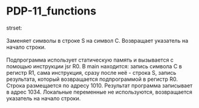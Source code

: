 # PDP-11_functions
strset:<br><br>
Заменяет символы в строке S на символ С.
Возвращает указатель на начало строки.
<br><br>
Подпрограмма использует статическую память и вызывается с помощью инструкции jsr R0.
В main находится: запись символа С в регистр R1, сама инструкция, сразу после неё - строка S, запись результата, который возвращается подпрограммой в регистр R0.
Строка размещается по адресу 1010.
Результат программа записывает в адрес 1034.
Локальные переменные не используются, возвращается указатель на начало строки.
